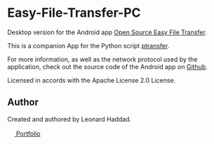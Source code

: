 # Easy-File-Transfer-PC

Desktop version for the Android app <a href="https://play.google.com/store/apps/details?id=software.isratech.filetransferos" target="_blank">Open Source Easy File Transfer</a>.

This is a companion App for the Python script <a href="https://github.com/leolion3/Portfolio/tree/master/Python/FileSender" target="_blank">ptransfer</a>.

For more information, as well as the network protocol used by the application, check out the source code of the Android app on <a href="https://github.com/leolion3/Simple-File-Transferer-Android" target="_blank">Github</a>.

Licensed in accords with the Apache License 2.0 License.

## Author

Created and authored by Leonard Haddad.

<a href="https://leolion3.github.io/Portfolio" target="_blank"><img src="https://raw.githubusercontent.com/danielcranney/readme-generator/main/public/icons/socials/github.svg" width="16" height="16"> Portfolio</a>
